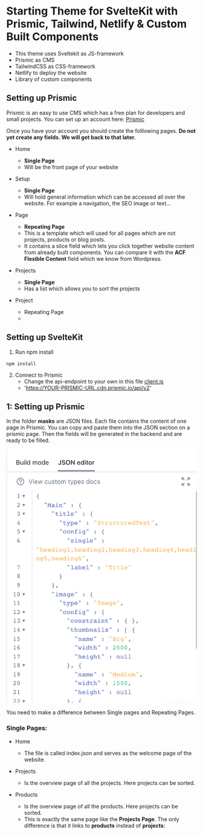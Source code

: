 # Starting Theme for SvelteKit with Prismic, Tailwind, Netlify & Custom Built Components
- This theme uses Sveltekit as JS-framework
- Prismic as CMS
- TailwindCSS as CSS-framework
- Netlify to deploy the website
- Library of custom components

## Setting up Prismic
Prismic is an easy to use CMS which has a free plan for developers and small projects.
You can set up an account here: [Prismic](https://prismic.io/)

Once you have your account you should create the folllowing pages.
**Do not yet create any fields. We will get back to that later.**

- Home
   - **Single Page**
   - Will be the front page of your website

- Setup
   - **Single Page**
   - Will hold general information which can be accessed all over the website. For example a navigation, the SEO image or text…

- Page
   - **Repeating Page**
   - This is a template which will used for all pages which are not projects, products or blog posts.
   - It contains a slice field which lets you click together website content from already built components. You can compare it with the **ACF Flexible Content** field which we know from Wordpress.

- Projects
   - **Single Page**
   - Has a list which allows you to sort the projects

- Project
   - Repeating Page
   -


## Setting up SvelteKit
1. Run npm install
```
npm install
```

2. Connect to Prismic
   - Change the api-endpoint to your own in this file [client.js](src/utils/client.js)
   - 'https://YOUR-PRISMIC-URL.cdn.prismic.io/api/v2'




## 1: Setting up Prismic
In the folder **masks** are JSON files.
Each file contains the content of one page in Prismic.
You can copy and paste them into the JSON section on a prismic page.
Then the fields will be generated in the backend and are ready to be filled.

![JSON in Prismic](/static/readme/json-prismic.png)

You need to make a difference between Single pages and Repeating Pages.

### Single Pages:
- Home
   - The file is called index.json and serves as the welcome page of the website.

- Projects
   - Is the overview page of all the projects. Here projects can be sorted.

- Products
   - Is the overview page of all the products. Here projects can be sorted.
   - This is exactly the same page like the **Projects Page**. The only difference is that it links to **products** instead of **projects**: